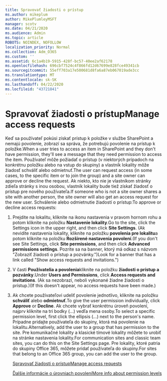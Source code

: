 ```yaml
---
title: Spravovať žiadosti o prístup
ms.author: mikeplum
author: MikePlumleyMSFT
manager: scotv
ms.date: 04/21/2020
ms.audience: Admin
ms.topic: article
ROBOTS: NOINDEX, NOFOLLOW
localization_priority: Normal
ms.collection: Adm_O365
ms.custom: ''
ms.assetid: 6c1a4b19-5915-428f-bc57-40ee2af62178
ms.openlocfilehash: 696cbf7524c4f866fd12d67699e828fce49341cb
ms.sourcegitcommit: 55eff703a17e500681d8fa6a87eb067019ade3cc
ms.translationtype: MT
ms.contentlocale: sk-SK
ms.lasthandoff: 04/22/2020
ms.locfileid: "43721841"
---
```

# <a name="manage-access-requests"></a><span data-ttu-id="2a2f0-102">Spravovať žiadosti o prístup</span><span class="sxs-lookup"><span data-stu-id="2a2f0-102">Manage access requests</span></span>

<span data-ttu-id="2a2f0-103">Keď sa používateľ pokúsi získať prístup k položke v službe SharePoint a nemajú povolenie, zobrazí sa správa, že potrebujú povolenie na prístup k položke.</span><span class="sxs-lookup"><span data-stu-id="2a2f0-103">When a user tries to access an item in SharePoint and they don't have permission, they'll see a message that they need permission to access the item.</span></span> <span data-ttu-id="2a2f0-104">Používateľ môže požiadať o prístup (v niektorých prípadoch na konkrétnu položku alebo na vstup do skupiny) a vlastník lokality môže žiadosť schváliť alebo odmietnuť.</span><span class="sxs-lookup"><span data-stu-id="2a2f0-104">The user can request access (in some cases, to the specific item or to join the group) and a site owner can approve or decline the request.</span></span> <span data-ttu-id="2a2f0-105">Ak niekto, kto nie je vlastníkom stránky zdieľa stránky s inou osobou, vlastník lokality bude tiež získať žiadosť o prístup pre nového používateľa.</span><span class="sxs-lookup"><span data-stu-id="2a2f0-105">If someone who is not a site owner shares a site with another person, the site owner will also get an access request for the new user.</span></span> <span data-ttu-id="2a2f0-106">Schválenie alebo odmietnutie žiadostí o prístup:</span><span class="sxs-lookup"><span data-stu-id="2a2f0-106">To approve or decline access requests:</span></span>
  
1. <span data-ttu-id="2a2f0-107">Prejdite na lokalitu, kliknite na ikonu nastavenia v pravom hornom rohu a potom kliknite na položku **Nastavenie lokality**.</span><span class="sxs-lookup"><span data-stu-id="2a2f0-107">Go to the site, click the Settings icon in the upper right, and then click **Site Settings**.</span></span> <span data-ttu-id="2a2f0-108">(Ak nevidíte nastavenia lokality, kliknite na položku **povolenia pre lokalitu**a potom kliknite na položku **Rozšírené nastavenia povolení**.</span><span class="sxs-lookup"><span data-stu-id="2a2f0-108">(If you don't see Site Settings, click **Site permissions**, and then click **Advanced permissions settings**.</span></span> <span data-ttu-id="2a2f0-109">Pozrite sa na banner, ktorý má odkaz s názvom "Zobraziť žiadosti o prístup a pozvánky.")</span><span class="sxs-lookup"><span data-stu-id="2a2f0-109">Look for a banner that has a link called "Show access requests and invitations.")</span></span>
    
2. <span data-ttu-id="2a2f0-110">V časti **Používatelia a povolenia**kliknite na položku **žiadosti o prístup a pozvánky**.</span><span class="sxs-lookup"><span data-stu-id="2a2f0-110">Under **Users and Permissions**, click **Access requests and invitations**.</span></span> <span data-ttu-id="2a2f0-111">(Ak sa nezobrazí, neboli vykonané žiadne žiadosti o prístup.)</span><span class="sxs-lookup"><span data-stu-id="2a2f0-111">(If this doesn't appear, no access requests have been made.)</span></span>
    
3. <span data-ttu-id="2a2f0-112">Ak chcete používateľovi udeliť povolenie jednotlivo, kliknite na položku **schváliť** alebo **odmietnuť**.</span><span class="sxs-lookup"><span data-stu-id="2a2f0-112">To give the user permission individually, click **Approve** or **Decline**.</span></span> <span data-ttu-id="2a2f0-113">Ak chcete vybrať konkrétnu úroveň povolení, najprv kliknite na tri bodky (...) vedľa mena osoby.</span><span class="sxs-lookup"><span data-stu-id="2a2f0-113">To select a specific permission level, first click the ellipsis (...) next to the person's name.</span></span> <span data-ttu-id="2a2f0-114">Prípadne pridajte používateľa do skupiny, ktorá má povolenie na lokalitu.</span><span class="sxs-lookup"><span data-stu-id="2a2f0-114">Alternatively, add the user to a group that has permission to the site.</span></span> <span data-ttu-id="2a2f0-115">Pre komunikačné lokality a klasické tímové lokality môžete to urobiť na stránke nastavenia lokality.</span><span class="sxs-lookup"><span data-stu-id="2a2f0-115">For communication sites and classic team sites, you can do this on the Site Settings page.</span></span> <span data-ttu-id="2a2f0-116">Pre lokality, ktoré patria do skupiny Office 365, môžete pridať používateľa do skupiny.</span><span class="sxs-lookup"><span data-stu-id="2a2f0-116">For sites that belong to an Office 365 group, you can add the user to the group.</span></span>
    
    [<span data-ttu-id="2a2f0-117">Spravovať žiadosti o prístup</span><span class="sxs-lookup"><span data-stu-id="2a2f0-117">Manage access requests </span></span>](https://go.microsoft.com/fwlink/?linkid=2008747)
    
    [<span data-ttu-id="2a2f0-118">Ďalšie informácie o úrovniach povolení</span><span class="sxs-lookup"><span data-stu-id="2a2f0-118">More info about permission levels</span></span>](https://go.microsoft.com/fwlink/?linkid=867071)
    


